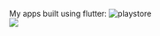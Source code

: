 My apps built using flutter: ![playstore](https://user-images.githubusercontent.com/33416633/233940434-f3918b3a-bd3b-4cca-a725-4e82a0d97bd2.png)
<br>
![](https://visitor-badge.laobi.icu/badge?page_id=Supriyanto6543.Supriyanto6543)
<!-- <br>
<h2>Contact or follow me on</h2>
<a href="mailto:powerrender73@gmail.com" target="_blank"><img src="https://i.ibb.co/WpF812R/google.png" alt="edumy" style="width: 20%;" border="0"></a>
<a href="https://web.facebook.com/powerrenderdeveloper" target="_blank"><img src="https://i.ibb.co/d5Sfgms/facebook.png" alt="edumy" style="width: 20%;" border="0"></a>
<a href="https://codecanyon.net/user/powerrenderdev/follow" target="_blank"><img src="https://i.ibb.co/B2HDDL0/envato.png" alt="edumy" style="width: 20%;" border="0"></a>
<a href="http://wa.me/+6285695525342" target="_blank"><img src="https://i.ibb.co/pxXwDJP/wa-envato-follow.png" alt="WA" style="width: 20%;" border="0"></a> -->
